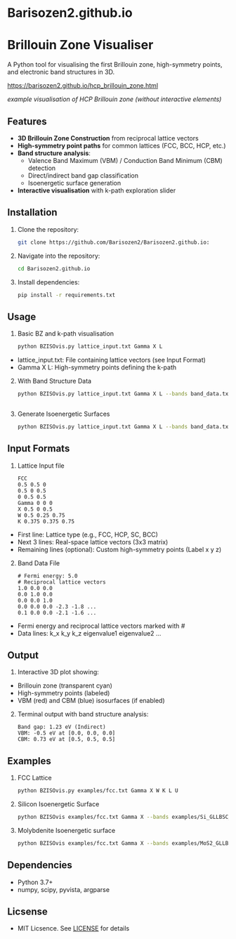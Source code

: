 # Barisozen2.github.io
# Brillouin Zone Visualiser

A Python tool for visualising the first Brillouin zone, high-symmetry points, and electronic band structures in 3D.

https://barisozen2.github.io/hcp_brillouin_zone.html

*example visualisation of HCP Brillouin zone (without interactive elements)* 

## Features
- **3D Brillouin Zone Construction** from reciprocal lattice vectors
- **High-symmetry point paths** for common lattices (FCC, BCC, HCP, etc.)
- **Band structure analysis**:
  - Valence Band Maximum (VBM) / Conduction Band Minimum (CBM) detection
  - Direct/indirect band gap classification
  - Isoenergetic surface generation
- **Interactive visualisation** with k-path exploration slider

## Installation
1. Clone the repository:
   ```bash
   git clone https://github.com/Barisozen2/Barisozen2.github.io:

3. Navigate into the repository:
   ```bash
   cd Barisozen2.github.io 

3. Install dependencies:
   ```bash
   pip install -r requirements.txt

## Usage
1. Basic BZ and k-path visualisation  
   ```bash
   python BZISOvis.py lattice_input.txt Gamma X L

- lattice_input.txt: File containing lattice vectors (see Input Format)
- Gamma X L: High-symmetry points defining the k-path

2. With Band Structure Data
   ```bash
   python BZISOvis.py lattice_input.txt Gamma X L --bands band_data.txt  
    
3. Generate Isoenergetic Surfaces
   ```bash
   python BZISOvis.py lattice_input.txt Gamma X L --bands band_data.txt --isosurfaces

## Input Formats
1. Lattice Input file
   ```text
   FCC
   0.5 0.5 0
   0.5 0 0.5
   0 0.5 0.5
   Gamma 0 0 0
   X 0.5 0 0.5
   W 0.5 0.25 0.75 
   K 0.375 0.375 0.75
   
- First line: Lattice type (e.g., FCC, HCP, SC, BCC)
- Next 3 lines: Real-space lattice vectors (3x3 matrix)
- Remaining lines (optional): Custom high-symmetry points (Label x y z)

2. Band Data File
   ```text
   # Fermi energy: 5.0
   # Reciprocal lattice vectors
   1.0 0.0 0.0
   0.0 1.0 0.0
   0.0 0.0 1.0
   0.0 0.0 0.0 -2.3 -1.8 ...
   0.1 0.0 0.0 -2.1 -1.6 ...

- Fermi energy and reciprocal lattice vectors marked with #
- Data lines: k_x k_y k_z eigenvalue1 eigenvalue2 ...

## Output
1. Interactive 3D plot showing:
  - Brillouin zone (transparent cyan)
  - High-symmetry points (labeled)
  - VBM (red) and CBM (blue) isosurfaces (if enabled)
2. Terminal output with band structure analysis:
   ```text
   Band gap: 1.23 eV (Indirect)
   VBM: -0.5 eV at [0.0, 0.0, 0.0]
   CBM: 0.73 eV at [0.5, 0.5, 0.5] 

## Examples
1. FCC Lattice
   ```bash 
   python BZISOvis.py examples/fcc.txt Gamma X W K L U

2. Silicon Isoenergetic Surface
   ```bash
   python BZISOvis examples/fcc.txt Gamma X --bands examples/Si_GLLBSC_band_data.txt --isosurfaces

3. Molybdenite Isoenergetic surface
   ```bash
   python BZISOvis examples/fcc.txt Gamma X --bands examples/MoS2_GLLBSC_band_data.txt --isosurfaces

## Dependencies
- Python 3.7+
- numpy, scipy, pyvista, argparse

## Licsense
- MIT Licsence. See [LICENSE](LICENSE) for details
